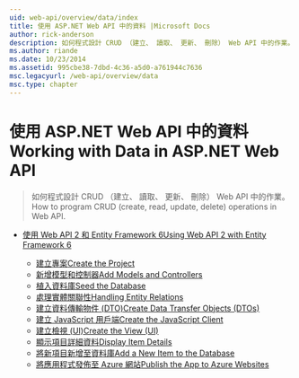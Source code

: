 ```yaml
---
uid: web-api/overview/data/index
title: 使用 ASP.NET Web API 中的資料 |Microsoft Docs
author: rick-anderson
description: 如何程式設計 CRUD （建立、 讀取、 更新、 刪除） Web API 中的作業。
ms.author: riande
ms.date: 10/23/2014
ms.assetid: 995cbe38-7dbd-4c36-a5d0-a761944c7636
msc.legacyurl: /web-api/overview/data
msc.type: chapter
---
```

<a name="working-with-data-in-aspnet-web-api"></a><span data-ttu-id="e5506-103">使用 ASP.NET Web API 中的資料</span><span class="sxs-lookup"><span data-stu-id="e5506-103">Working with Data in ASP.NET Web API</span></span>
====================
> <span data-ttu-id="e5506-104">如何程式設計 CRUD （建立、 讀取、 更新、 刪除） Web API 中的作業。</span><span class="sxs-lookup"><span data-stu-id="e5506-104">How to program CRUD (create, read, update, delete) operations in Web API.</span></span>


- [<span data-ttu-id="e5506-105">使用 Web API 2 和 Entity Framework 6</span><span class="sxs-lookup"><span data-stu-id="e5506-105">Using Web API 2 with Entity Framework 6</span></span>](using-web-api-with-entity-framework/index.md)

    - [<span data-ttu-id="e5506-106">建立專案</span><span class="sxs-lookup"><span data-stu-id="e5506-106">Create the Project</span></span>](using-web-api-with-entity-framework/part-1.md)
    - [<span data-ttu-id="e5506-107">新增模型和控制器</span><span class="sxs-lookup"><span data-stu-id="e5506-107">Add Models and Controllers</span></span>](using-web-api-with-entity-framework/part-2.md)
    - [<span data-ttu-id="e5506-108">植入資料庫</span><span class="sxs-lookup"><span data-stu-id="e5506-108">Seed the Database</span></span>](using-web-api-with-entity-framework/part-3.md)
    - [<span data-ttu-id="e5506-109">處理實體關聯性</span><span class="sxs-lookup"><span data-stu-id="e5506-109">Handling Entity Relations</span></span>](using-web-api-with-entity-framework/part-4.md)
    - [<span data-ttu-id="e5506-110">建立資料傳輸物件 (DTO)</span><span class="sxs-lookup"><span data-stu-id="e5506-110">Create Data Transfer Objects (DTOs)</span></span>](using-web-api-with-entity-framework/part-5.md)
    - [<span data-ttu-id="e5506-111">建立 JavaScript 用戶端</span><span class="sxs-lookup"><span data-stu-id="e5506-111">Create the JavaScript Client</span></span>](using-web-api-with-entity-framework/part-6.md)
    - [<span data-ttu-id="e5506-112">建立檢視 (UI)</span><span class="sxs-lookup"><span data-stu-id="e5506-112">Create the View (UI)</span></span>](using-web-api-with-entity-framework/part-7.md)
    - [<span data-ttu-id="e5506-113">顯示項目詳細資料</span><span class="sxs-lookup"><span data-stu-id="e5506-113">Display Item Details</span></span>](using-web-api-with-entity-framework/part-8.md)
    - [<span data-ttu-id="e5506-114">將新項目新增至資料庫</span><span class="sxs-lookup"><span data-stu-id="e5506-114">Add a New Item to the Database</span></span>](using-web-api-with-entity-framework/part-9.md)
    - [<span data-ttu-id="e5506-115">將應用程式發佈至 Azure 網站</span><span class="sxs-lookup"><span data-stu-id="e5506-115">Publish the App to Azure Websites</span></span>](using-web-api-with-entity-framework/part-10.md)
